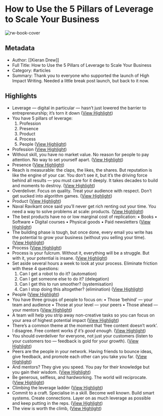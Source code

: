 # How to Use the 5 Pillars of Leverage to Scale Your Business

![rw-book-cover](https://readwise-assets.s3.amazonaws.com/static/images/article4.6bc1851654a0.png)

## Metadata
- Author: [[Kieran Drew]]
- Full Title: How to Use the 5 Pillars of Leverage to Scale Your Business
- Category: #articles
- Summary: Thank you to everyone who supported the launch of High Impact Writing. Needed a little break post launch, but back to it now.

## Highlights
- Leverage — digital in particular — hasn’t just lowered the barrier to entrepreneurship; it’s torn it down ([View Highlight](https://read.readwise.io/read/01hs6n8vb2pcdkdbx60h3tmdwk))
- You have 5 pillars of leverage:
  1. Profession
  2. Presence
  3. Product
  4. Process
  5. People ([View Highlight](https://read.readwise.io/read/01hs6n9292srcajt0wyfmtphfb))
- Profession ([View Highlight](https://read.readwise.io/read/01hs6n9c4xn19803pgd07nnw1s))
- Without skill, you have no market value. No reason for people to pay attention. No way to set yourself apart. ([View Highlight](https://read.readwise.io/read/01hs6n9kr992tb3zcr6m8kncr6))
- Presence ([View Highlight](https://read.readwise.io/read/01hs6na9accztvcksefdxx79qm))
- Reach is measurable: the claps, the likes, the shares. But reputation is like the engine of your car. You don’t see it, but it’s the driving force behind all results — you must care for it deeply. It takes decades to build and moments to destroy. ([View Highlight](https://read.readwise.io/read/01hs6nb0e3qts3vwakjgs3ytq6))
- Overdeliver. Focus on quality. Treat your audience with respect. Don’t get sucked into algorithm games. ([View Highlight](https://read.readwise.io/read/01hs6nb6ynp5c5qgh5d1s0tn9p))
- Product ([View Highlight](https://read.readwise.io/read/01hs6nb8qz732ftcwpe2etw9jd))
- Naval Ravikant once said you’ll never get rich renting out your time. You need a way to solve problems at scale: products. ([View Highlight](https://read.readwise.io/read/01hs6nbgh7gx77fk8k03f68jg2))
- The best products have no or low marginal cost of replication:
  • Books
  • Software
  • Digital courses
  • Physical goods
  • Paid newsletters ([View Highlight](https://read.readwise.io/read/01hs6nbpa0fy75fy774en5qdrs))
- The building phase is tough, but once done, every email you write has the potential to grow your business (without you selling your time). ([View Highlight](https://read.readwise.io/read/01hs6nc3d5wvcqkd8tt6r5ay1w))
- Process ([View Highlight](https://read.readwise.io/read/01hs6nc52vexa1mn3wxh6ayf2e))
- Process is your fulcrum. Without it, everything will be a struggle. But with it, your potential is insane. ([View Highlight](https://read.readwise.io/read/01hs6ncaa4ac2b70z6mk65ydgg))
- Set aside several hours a week to look at your process. Eliminate friction with these 4 questions:
  1. Can I get a robot to do it? (automation)
  2. Can I get someone else to do it? (delegation)
  3. Can I get this to run smoother? (systemisation)
  4. Can I stop doing this altogether? (elimination) ([View Highlight](https://read.readwise.io/read/01hs6ncrwpsj420antfvdcpf7s))
- People ([View Highlight](https://read.readwise.io/read/01hs6nd32nd9g1w73cxacncs7j))
- You have three groups of people to focus on:
  • Those ‘behind’ — your team and audience
  • Those at your level — your peers
  • Those ahead — your mentors ([View Highlight](https://read.readwise.io/read/01hs6ndedmb3cpg8pkhdkre6h2))
- A team will help you strip away non-creative tasks so you can focus on your area of highest potential impact ([View Highlight](https://read.readwise.io/read/01hs6ndzrpdfzawr5v24ccj68y))
- There’s a common theme at the moment that ‘free content doesn’t work’. I disagree. Free content works *if it’s good enough.* ([View Highlight](https://read.readwise.io/read/01hs6ne8gdh5zz84rkd7bzgv9g))
- You should overdeliver for everyone, not just your customers (listen to your customers too — feedback is gold for your growth). ([View Highlight](https://read.readwise.io/read/01hs6nebq9d5rjsk9p6zx3jjfz))
- Peers are the people in your network. Having friends to bounce ideas, give feedback, and promote each other can you take you far. ([View Highlight](https://read.readwise.io/read/01hs6negdkdfjva49ffpz3hyyk))
- And mentors? They give you speed. You pay for their knowledge but you gain their wisdom. ([View Highlight](https://read.readwise.io/read/01hs6nempkexe573jcs2kz88gj))
- Be generous, selfless, and hardworking. The world will reciprocate. ([View Highlight](https://read.readwise.io/read/01hs6neryb0pvne30y20bxcmkx))
- Climbing the leverage ladder ([View Highlight](https://read.readwise.io/read/01hs6nezgm668jynv719nyk7mp))
- Commit to a craft. Specialise in a skill. Become well known. Build smart systems. Create connections. Layer on as much leverage as possible and keep putting in the reps. ([View Highlight](https://read.readwise.io/read/01hs6nf9nw15x5hd14x8djke1d))
- The view is worth the climb, ([View Highlight](https://read.readwise.io/read/01hs6nfgh1s79ye3v3n63abpsh))
